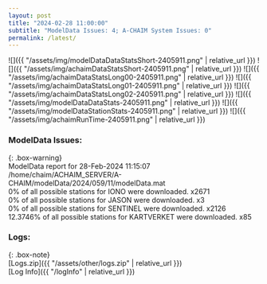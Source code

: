 ```yaml
---
layout: post
title: "2024-02-28 11:00:00"
subtitle: "ModelData Issues: 4; A-CHAIM System Issues: 0"
permalink: /latest/
---
```


![]({{ "/assets/img/modelDataDataStatsShort-2405911.png" | relative_url }})
![]({{ "/assets/img/achaimDataStatsShort-2405911.png" | relative_url }})
![]({{ "/assets/img/achaimDataStatsLong00-2405911.png" | relative_url }})
![]({{ "/assets/img/achaimDataStatsLong01-2405911.png" | relative_url }})
![]({{ "/assets/img/achaimDataStatsLong02-2405911.png" | relative_url }})
![]({{ "/assets/img/modelDataDataStats-2405911.png" | relative_url }})
![]({{ "/assets/img/modelDataStationStats-2405911.png" | relative_url }})
![]({{ "/assets/img/achaimRunTime-2405911.png" | relative_url }})


### ModelData Issues:  
  
{: .box-warning}  
 ModelData report for 28-Feb-2024 11:15:07   
 /home/chaim/ACHAIM_SERVER/A-CHAIM/modelData/2024/059/11/modelData.mat   
 0% of all possible stations for IONO were downloaded. x2671   
 0% of all possible stations for JASON were downloaded. x3   
 0% of all possible stations for SENTINEL were downloaded. x2126   
 12.3746% of all possible stations for KARTVERKET were downloaded. x85   
  


### Logs:  
  
{: .box-note}  
[Logs.zip]({{ "/assets/other/logs.zip" | relative_url }})  
[Log Info]({{ "/logInfo" | relative_url }})  
